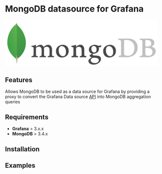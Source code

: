 # MongoDB datasource for Grafana

![alt text](src/img/MongoDB_Gray_Logo_FullColor_RGB-01.jpg)

## Features
Allows MongoDB to be used as a data source for Grafana by providing a proxy to convert the Grafana Data source [API](http://docs.grafana.org/http_api/data_source/) into MongoDB aggregation queries

## Requirements

* **Grafana** > 3.x.x
* **MongoDB** > 3.4.x

## Installation

## Examples







